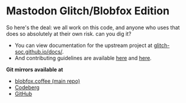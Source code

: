 # Mastodon Glitch/Blobfox Edition

So here's the deal: we all work on this code, and anyone who uses that does so absolutely at their own risk. can you dig it?

- You can view documentation for the upstream project at [glitch-soc.github.io/docs/](https://glitch-soc.github.io/docs/).
- And contributing guidelines are available [here](CONTRIBUTING.md) and [here](https://glitch-soc.github.io/docs/contributing/).

**Git mirrors available at**

- [blobfox.coffee (main repo)](https://git.blobfox.coffee/mastodon/blobfoxcoffee)
- [Codeberg](https://codeberg.org/Ember/blobfoxcoffee)
- [GitHub](https://github.com/Ember-ruby/mastodon-glitch)